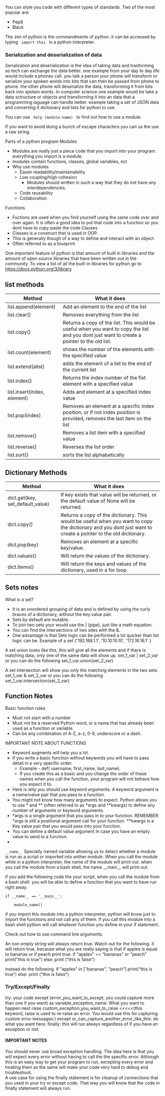You can style you code with different types of standards. Two of the most popular are:
- Pep8 
- Black

The zen of python is the commandments of python. it can be accessed by typing <code> import this </code> in a python interpreter. 

### Serialization and deserialization of data
Serialization and deserialization is the idea of taking data and trasforming so tech can exchange the data better. one example from your day to day life would include a phones call. you talk a person your phone will transform or serialize your spoken words into bits that can then be passed from phone to phone. the other phone will deserialize the data, transforming it from bits back into spoken words.
In computer science one example would be take a data sctructure or objects and transforming it into an data that a programming laguage can handle better. example taking a set of JSON data and converting it dictionary and lists for python to use.

You can use  <code>  help (module-name) </code> to find out how to use a module.

If you want to avoid doing a bunch of escape characters you can us the use a raw string. 


Parts of a python program
Modules
- Modules are really just a piece code that you import into your program. everything you import is a module.
- modules contain functions, classes, global variables, ect
- Why use modules
  - Easier readability/maintainability
  - Low coupling/high cohesion
    - Modules should written in such a way that they do not have any interdependencies. 
  - Code reusability
  - Collaboration

Functions
- Fuctions are used when you find yourself using the same code over and over again. It is often a good idea to put that code into a function so you dont have to copy paste the code
Classes
- Classes is a construct that is used in OOP.
- This is generally though of a way to define and interact with an object.
- Often referred to as a blueprint

One important feature of python is that amount of built in libraries and the amount of open source libraries that have been written out in the community. To view a list of all the built-in libraries for python go to https://docs.python.org/3/library

## list methods
|Method|What it does|
|-|-|
| list.append(element) | Add an element to the end of the list |
| list.clear() | Removes everything from the list |
| list.copy() | Returns a copy of the list. This would be useful when you want to copy the list and you dont just want to create a pointer to the old list. | 
| list.count(element) | shows the number of the elements with the specified value | 
| list.extend(alist) | adds the element of a list to the end of the current list |
| list.index() | Returns the index number of the fist element with a specified value | 
| list.insert(index, element) | Adds and element at a specified index value |
| list.pop(index) | Removes an element at a specific index position, or if not index position is provided, removes the last item on the list | 
| list.remove() | Removes a list item with a  specified value | 
| list.reverse() | Reverses the list order | 
| list.sort() | sorts the list alphabetically |

## Dictionary Methods
|Method|What it does|
|-|-|
| dict.get(key, set_default_value)| If key exists that value will be returned, or the default value of None will be returned.|
| dict.copy() | Returns a copy of the dictionary. This would be useful when you want to copy the dictionary and you dont just want to create a pointer to the old dictionary. | 
| dict.pop(key) | Removes an element at a specific key/value. | 
| dict.values() | Will return the values of the dictionary. |
| dict.items() | Will return the keys and values of the dictionary, used in a for loop. |


## Sets notes
What is a set?
- It is an unordered grouping of data and is defined by using the curly braces of a dictionary, without the key:value pair.
- Sets by default are mutable.
- To join two sets your would use the | (pipe), just like a math equation.
- You can find the intersections of two sites with the &.
- One advantage is that Sets logic can be performed a lot quicker than list logic can be.
Example of a set
{'192.168.1.1', '10.10.10.10', '172.16.16.1' }

A set union looks like this, this will give all the elements and if there is matching data, only one of the same data will show up.
set_1_var | set_2_var or you can do the following set_1_var.union(set_2_var)

A set intersection will show you only the matching elements in the two sets.
set_1_var & set_2_var or you can do the following set_1_var.intersection(set_2_var)




## Function Notes
Basic function rules
- Must not start with a number
- Must not be a reserved Python word, or a name that has already been used as a function or variable.
- Can be any combination of A-Z, a-z, 0-9, underscore or a dash.

IMPORTANT NOTE ABOUT FUNCTIONS
- Keyword augments will help you a lot.
- if you write a basic function without keywords you will have to pass detail in a very specific order.
  - Example - def( username, first_name, last_name). 
  - If you create this as a basic and you change the order of these names when you call the function, your program will not behave how you expect it to.
- Here is why you should use keyword arguments. A keyword argument is a name/value pair that you pass to a function.
- You might not know how many arguments to expect. Python allows you to use * and ** (often referred to as *args and **kwargs) to define any number of arguments or keyword arguments.
- *args is a single argument that you pass in to your function. REMEMBER *args is still a positional argument call for your function. **kwargs is a Key value pair that you would pass into your function.
- You can define a default value argument in case you have an empty value to send to a function.
- 

<code>\_\_name__</code> Specially named variable allowing us to detect whether a module is run as a script or imported into anther module.
When you call the module while in a python interpreter, the name of the module will print out. when you call the module from a bash shell, the name \_\_main__ will print out. 

if you add the following code the your script, when you call the module from a bash shell. you will be able to define a function that you want to have run right away.

<code>if \_\_name__ == '\_\_main__';  
&nbsp;&nbsp;&nbsp;&nbsp;module_name()</code>

if you import this module into a python interpreter, python will know just to import the functions and not call any of them. if you call this module into a bash shell python will call whatever function you define in your if statement. 


Check out how to use command line arguments. 



An non empty string will always return true.
Watch out for the following. it will return true, because what you are really saying is that if apples is equal to bananas or if peach print true.
if "apples" == "bananas" or "peach"
    print("this is true")
else:
    print ("this is false")

instead do the following. 
if "apples" in ["bananas", "peach"]
    print("this is true")
else:
    print ("this is false")


### Try/Except/Finally


try:
    your code
except (error_you_want_to_except, you could capture more than one if you want) as variable_exception_name:
    What you want to happen next
    raise custom_exception_you_want_to_raise <<<<<(this keyword, raise is used to re-raise an error. You would use this for capturing custom error messages.)
except or_can_capture_another_error_like_this:
    do what you want here.
finally:
    this will run always regardless of if you have an exception or not.
    
#### IMPORTANT NOTES
You should never use broad exception handling. The idea here is that you will expect every error without having to call the the specific error. Although this is an easy way to get your program to run, excepting every error and treating them as the same will make your code very hard to debug and troubleshoot.  
A use case for using the finally statement is for cleanup of connections that you used in your try or except code. That way you will know that the code in finally statement will always run. 